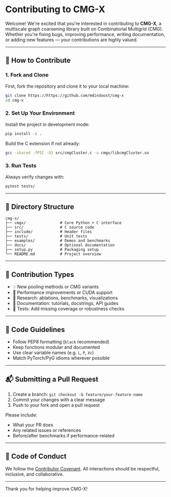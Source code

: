 # Contributing to CMG-X

Welcome! We're excited that you're interested in contributing to **CMG-X**, a multiscale graph coarsening library built on Combinatorial Multigrid (CMG). Whether you're fixing bugs, improving performance, writing documentation, or adding new features — your contributions are highly valued.

---

## 🧱 How to Contribute

### 1. Fork and Clone
First, fork the repository and clone it to your local machine:
```bash
git clone https://https://github.com/mdindoost/cmg-x
cd cmg-x
```

### 2. Set Up Your Environment
Install the project in development mode:
```bash
pip install -e .
```

Build the C extension if not already:
```bash
gcc -shared -fPIC -O3 src/cmgCluster.c -o cmgx/libcmgCluster.so
```

### 3. Run Tests
Always verify changes with:
```bash
pytest tests/
```

---

## 📂 Directory Structure

```
cmg-x/
├── cmgx/               # Core Python + C interface
├── src/                # C source code
├── include/            # Header files
├── tests/              # Unit tests
├── examples/           # Demos and benchmarks
├── docs/               # Optional documentation
├── setup.py            # Packaging setup
└── README.md           # Project overview
```

---

## 🧪 Contribution Types

- 💡 New pooling methods or CMG variants
- 🚀 Performance improvements or CUDA support
- 🧠 Research: ablations, benchmarks, visualizations
- 📖 Documentation: tutorials, docstrings, API guides
- 🧪 Tests: Add missing coverage or robustness checks

---

## 🧼 Code Guidelines

- Follow PEP8 formatting (`black` recommended)
- Keep functions modular and documented
- Use clear variable names (e.g. `L`, `P`, `Xc`)
- Match PyTorch/PyG idioms wherever possible

---

## 📬 Submitting a Pull Request

1. Create a branch: `git checkout -b feature/your-feature-name`
2. Commit your changes with a clear message
3. Push to your fork and open a pull request

Please include:
- What your PR does
- Any related issues or references
- Before/after benchmarks if performance-related

---

## 🤝 Code of Conduct

We follow the [Contributor Covenant](https://www.contributor-covenant.org/). All interactions should be respectful, inclusive, and collaborative.

---

Thank you for helping improve CMG-X!
